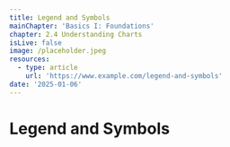 ```yaml
---
title: Legend and Symbols
mainChapter: 'Basics I: Foundations'
chapter: 2.4 Understanding Charts
isLive: false
image: /placeholder.jpeg
resources:
  - type: article
    url: 'https://www.example.com/legend-and-symbols'
date: '2025-01-06'
---
```


# Legend and Symbols
